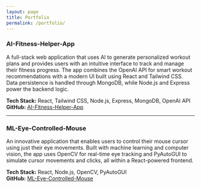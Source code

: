 ```yaml
---
layout: page
title: Portfolio
permalink: /portfolio/
---
```


### AI-Fitness-Helper-App

A full-stack web application that uses AI to generate personalized workout plans and provides users with an intuitive interface to track and manage their fitness progress. The app combines the OpenAI API for smart workout recommendations with a modern UI built using React and Tailwind CSS. Data persistence is handled through MongoDB, while Node.js and Express power the backend logic.

**Tech Stack:** React, Tailwind CSS, Node.js, Express, MongoDB, OpenAI API  
**GitHub:** [AI-Fitness-Helper-App](https://github.com/Aravin-S/Fitness-App)

---

### ML-Eye-Controlled-Mouse

An innovative application that enables users to control their mouse cursor using just their eye movements. Built with machine learning and computer vision, the app uses OpenCV for real-time eye tracking and PyAutoGUI to simulate cursor movements and clicks, all within a React-powered frontend.

**Tech Stack:** React, Node.js, OpenCV, PyAutoGUI  
**GitHub:** [ML-Eye-Controlled-Mouse](https://github.com/Aravin-S/ML-Eye-Controlled-Mouse)


